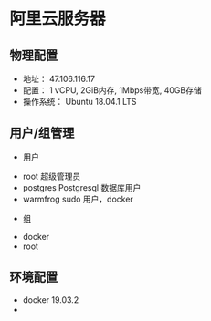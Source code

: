 # 阿里云服务器

## 物理配置

>
* 地址： 47.106.116.17
* 配置： 1 vCPU, 2GiB内存, 1Mbps带宽, 40GB存储
* 操作系统： Ubuntu 18.04.1 LTS
>

## 用户/组管理

* 用户
>
* root 超级管理员
* postgres Postgresql 数据库用户
* warmfrog sudo 用户，docker
>

* 组

>
* docker
* root
>

## 环境配置

>
* docker 19.03.2
* 
>